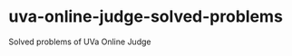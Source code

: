 uva-online-judge-solved-problems
================================

Solved problems of UVa Online Judge
